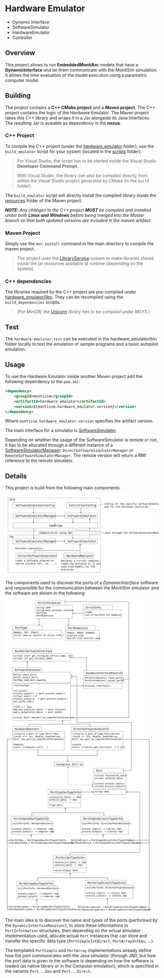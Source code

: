 # Hardware Emulator

- Dynamic Interface
- SoftwareSimulator
- HardwareEmulator
- Controller


## Overview
This project allows to run **EmbeddedMontiArc** models that have a **DynamicInterface** and let them communicate with the MontiSim simulation. It allows the time evaluation of the model execution using a parametric computer model.



## Building
The project contains a **C++ CMake project** and a **Maven project**. 
The C++ project contains the logic of the Hardware Emulator.
The Maven project takes this C++ library and wraps it in a Jar alongside its Java Interfaces. The resulting Jar is avaiable as dependency in the **nexus**.

### C++ Project
To compile the C++ project (under the [hardware_emulator](hardware_emulator) folder), use the `build_emulator` script for your system (located in the [scripts](scripts) folder).

> For Visual Studio, the script has to be started inside the Visual Studio **Developer Command Prompt**.
> 
> With Visual Studio, the library can also be compiled directly from within the Visual Studio project generated by CMake (in the `build` folder).

The `build_emulator` script will directly install the compiled library inside the [resources](src/main/resources) folder of the Maven project.

_**NOTE:** Any changes to the C++ project **MUST** be compiled and installed under both **Linux and Windows** before being merged into the Master branch so that both updated versions are included in the maven artifact._

### Maven Project

Simply use the `mvn install` command in the main directory to compile the maven project. 

> The project uses the [LibraryService](https://git.rwth-aachen.de/monticore/EmbeddedMontiArc/simulators/commons/blob/master/src/main/java/commons/utils/LibraryService.java) system to make libraries stored inside the jar resources available at runtime (depending on the system).

### C++ dependencies

The libraries required by the C++ project are pre-compiled under [hardware_emulator/libs](hardware_emulator/libs). They can be recompiled using the `build_dependencies` scripts.

> *(For MinGW, the [Unicorn](unicorn) library has to be compiled under MSYS.)*


## Test

The `hardware-emulator-test` can be executed in the hardware_emulator/bin folder locally to test the emulation of sample programs and a basic autopilot emulation.


## Usage

To use the Hardware Emulator inside another Maven project add the following dependency to the `pom.xml`:
```xml
<dependency>
    <groupId>montisim</groupId>
    <artifactId>hardware_emulator</artifactId>
    <version>${montisim.hardware_emulator.version}</version>
</dependency>
```
Where `montisim.hardware_emulator.version` specifies the artifact version.

The main interface for a simulator is [SoftwareSimulator](src/main/java/de/rwth/monticore/EmbeddedMontiArc/simulators/hardware_emulator/interfaces/SoftwareSimulator.java).

Depending on whether the usage of the SoftwareSimulator is remote or not, it has to be allocated through a different instance of a [SoftwareSimulatorManager](src/main/java/de/rwth/monticore/EmbeddedMontiArc/simulators/hardware_emulator/interfaces/SoftwareSimulatorManager.java): `DirectSoftwareSimulatorManager` or `RemoteSoftwareSimulatorManager`. The remote version will return a RMI reference to the remote simulator.

## Details

This project is build from the following main components:

![Project Structure](docs/Structure.svg)

The components used to discover the ports of a *DynamicInterface* software and responsible for the communication between the MontiSim simulator and the software are shown in the following:

![Port Structure](docs/PortStructureVert.svg)

The main idea is to discover the name and types of the ports (performed by the `DynamicInterfaceResolver`), to store these informations in `PortInformation` structures, then depending on the actual simulator implementation used, allocate actual `Port` instances that can store and transfer the specific data type (`PortSimpleIntDirect`, `PortArrayIntEmu`, ...).

The templated `PortSimple` and `PortArray` implementations already define how the port communicates with the Java simulator (through JNI), but how the port data is given to the software is depending on how the software is loaded (as native library or in the Computer emulation), which is specified in the variants `Port...Emu` and `Port...Direct`.